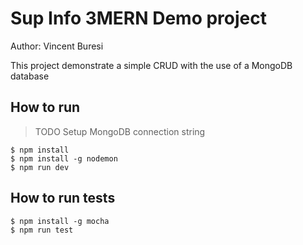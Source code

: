 # Sup Info 3MERN Demo project

Author: Vincent Buresi

This project demonstrate a simple CRUD with the use of a MongoDB database

## How to run

> TODO Setup MongoDB connection string

```
$ npm install
$ npm install -g nodemon
$ npm run dev
```

## How to run tests
```
$ npm install -g mocha
$ npm run test
```
